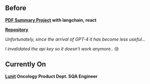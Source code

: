 Before
----
**[PDF Summary Project](https://pdf-summary-frontend.vercel.app/) with langchain, react**

**[Repository](https://github.com/unknownburphy/pdf_summary_frontend)**

*Unfortunately, since the arrival of GPT-4 it has become less useful...*

*I invalidated the api key so it doesn't work anymore..* 😢

Currently On
----
**[Lunit](https://www.lunit.io/) Oncology Product Dept. SQA Engineer**


<!--
**minhouu/minhouu** is a ✨ _special_ ✨ repository because its `README.md` (this file) appears on your GitHub profile.

Here are some ideas to get you started:

- 🔭 I’m currently working on ...
- 🌱 I’m currently learning ...
- 👯 I’m looking to collaborate on ...
- 🤔 I’m looking for help with ...
- 💬 Ask me about ...
- 📫 How to reach me: ...
- 😄 Pronouns: ...
- ⚡ Fun fact: ...
-->
